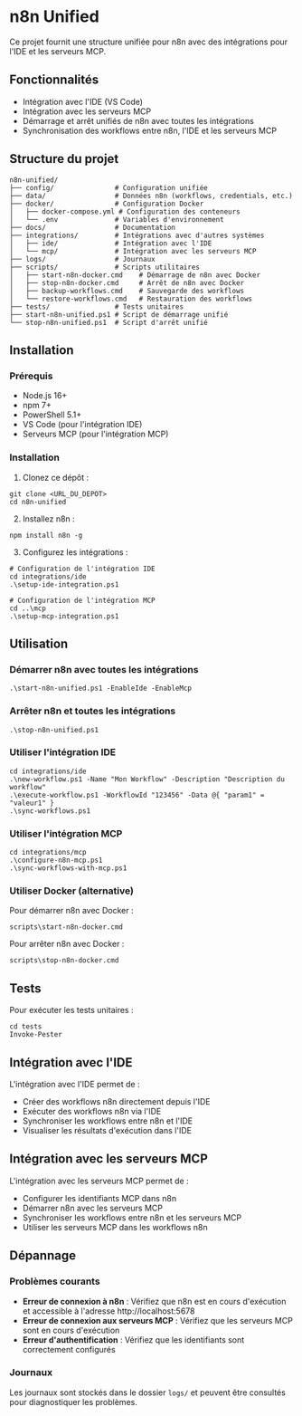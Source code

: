 # n8n Unified

Ce projet fournit une structure unifiée pour n8n avec des intégrations pour l'IDE et les serveurs MCP.

## Fonctionnalités

- Intégration avec l'IDE (VS Code)
- Intégration avec les serveurs MCP
- Démarrage et arrêt unifiés de n8n avec toutes les intégrations
- Synchronisation des workflows entre n8n, l'IDE et les serveurs MCP

## Structure du projet

```
n8n-unified/
├── config/               # Configuration unifiée
├── data/                 # Données n8n (workflows, credentials, etc.)
├── docker/               # Configuration Docker
│   ├── docker-compose.yml # Configuration des conteneurs
│   └── .env              # Variables d'environnement
├── docs/                 # Documentation
├── integrations/         # Intégrations avec d'autres systèmes
│   ├── ide/              # Intégration avec l'IDE
│   └── mcp/              # Intégration avec les serveurs MCP
├── logs/                 # Journaux
├── scripts/              # Scripts utilitaires
│   ├── start-n8n-docker.cmd    # Démarrage de n8n avec Docker
│   ├── stop-n8n-docker.cmd     # Arrêt de n8n avec Docker
│   ├── backup-workflows.cmd    # Sauvegarde des workflows
│   └── restore-workflows.cmd   # Restauration des workflows
├── tests/                # Tests unitaires
├── start-n8n-unified.ps1 # Script de démarrage unifié
└── stop-n8n-unified.ps1  # Script d'arrêt unifié
```

## Installation

### Prérequis

- Node.js 16+
- npm 7+
- PowerShell 5.1+
- VS Code (pour l'intégration IDE)
- Serveurs MCP (pour l'intégration MCP)

### Installation

1. Clonez ce dépôt :

```
git clone <URL_DU_DEPOT>
cd n8n-unified
```

2. Installez n8n :

```
npm install n8n -g
```

3. Configurez les intégrations :

```
# Configuration de l'intégration IDE
cd integrations/ide
.\setup-ide-integration.ps1

# Configuration de l'intégration MCP
cd ..\mcp
.\setup-mcp-integration.ps1
```

## Utilisation

### Démarrer n8n avec toutes les intégrations

```
.\start-n8n-unified.ps1 -EnableIde -EnableMcp
```

### Arrêter n8n et toutes les intégrations

```
.\stop-n8n-unified.ps1
```

### Utiliser l'intégration IDE

```
cd integrations/ide
.\new-workflow.ps1 -Name "Mon Workflow" -Description "Description du workflow"
.\execute-workflow.ps1 -WorkflowId "123456" -Data @{ "param1" = "valeur1" }
.\sync-workflows.ps1
```

### Utiliser l'intégration MCP

```
cd integrations/mcp
.\configure-n8n-mcp.ps1
.\sync-workflows-with-mcp.ps1
```

### Utiliser Docker (alternative)

Pour démarrer n8n avec Docker :

```
scripts\start-n8n-docker.cmd
```

Pour arrêter n8n avec Docker :

```
scripts\stop-n8n-docker.cmd
```

## Tests

Pour exécuter les tests unitaires :

```
cd tests
Invoke-Pester
```

## Intégration avec l'IDE

L'intégration avec l'IDE permet de :

- Créer des workflows n8n directement depuis l'IDE
- Exécuter des workflows n8n via l'IDE
- Synchroniser les workflows entre n8n et l'IDE
- Visualiser les résultats d'exécution dans l'IDE

## Intégration avec les serveurs MCP

L'intégration avec les serveurs MCP permet de :

- Configurer les identifiants MCP dans n8n
- Démarrer n8n avec les serveurs MCP
- Synchroniser les workflows entre n8n et les serveurs MCP
- Utiliser les serveurs MCP dans les workflows n8n

## Dépannage

### Problèmes courants

- **Erreur de connexion à n8n** : Vérifiez que n8n est en cours d'exécution et accessible à l'adresse http://localhost:5678
- **Erreur de connexion aux serveurs MCP** : Vérifiez que les serveurs MCP sont en cours d'exécution
- **Erreur d'authentification** : Vérifiez que les identifiants sont correctement configurés

### Journaux

Les journaux sont stockés dans le dossier `logs/` et peuvent être consultés pour diagnostiquer les problèmes.
